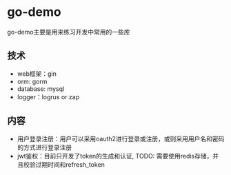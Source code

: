 # go-demo
go-demo主要是用来练习开发中常用的一些库


## 技术
- web框架：gin
- orm: gorm
- database: mysql
- logger：logrus or zap

## 内容
- 用户登录注册：用户可以采用oauth2进行登录或注册，或则采用用户名和密码的方式进行登录注册   
- jwt鉴权：目前只开发了token的生成和认证, TODO: 需要使用redis存储，并且校验过期时间和refresh_token

